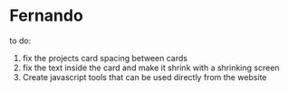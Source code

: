 # Fernando
to do: 
1. fix the projects card spacing between cards
2. fix the text inside the card and make it shrink with a shrinking screen
3. Create javascript tools that can be used directly from the website
